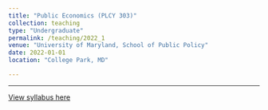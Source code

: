 ```yaml
---
title: "Public Economics (PLCY 303)"
collection: teaching
type: "Undergraduate"
permalink: /teaching/2022_1
venue: "University of Maryland, School of Public Policy"
date: 2022-01-01
location: "College Park, MD"

---
```



---

[View syllabus here](https://docs.google.com/gview?embedded=true&url=https://asuryoprabowo.github.io/files/PLCY303_2022_SuryoPrabowo.pdf)
